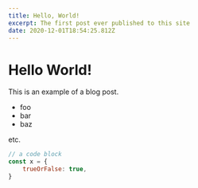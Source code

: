 ```yaml
---
title: Hello, World!
excerpt: The first post ever published to this site
date: 2020-12-01T18:54:25.812Z
---
```

# Hello World!

This is an example of a blog post.

* foo
* bar
* baz

etc.

```javascript
// a code block
const x = {
    trueOrFalse: true,
}
```